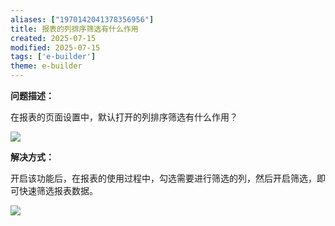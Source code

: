 ```yaml
---
aliases: ["1970142041378356956"]
title: 报表的列排序筛选有什么作用
created: 2025-07-15
modified: 2025-07-15
tags: ['e-builder']
theme: e-builder
---
```


**问题描述：**

在报表的页面设置中，默认打开的列排序筛选有什么作用？

![](9e04b337bdf8efe9ceb7e741073d4111.jpg)

**解决方式：**

开启该功能后，在报表的使用过程中，勾选需要进行筛选的列，然后开启筛选，即可快速筛选报表数据。

![](70f5604e848870a62bc7643cb05c993c.jpg)